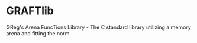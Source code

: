 # GRAFTlib
GReg's Arena FuncTions Library - The C standard library utilizing a memory arena and fitting the norm

